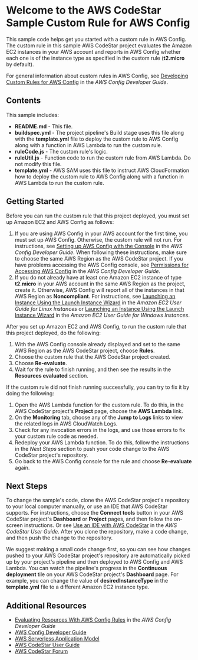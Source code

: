 Welcome to the AWS CodeStar Sample Custom Rule for AWS Config
=============================================================

This sample code helps get you started with a custom rule in AWS Config. The custom rule in this sample 
AWS CodeStar project evaluates the Amazon EC2 instances in your AWS account and reports in AWS Config whether each one is of the 
instance type as specified in the custom rule (**t2.micro** by default).

For general information about custom rules in AWS Config, see 
[Developing Custom Rules for AWS Config](https://docs.aws.amazon.com/config/latest/developerguide/evaluate-config_develop-rules.html) 
in the *AWS Config Developer Guide*.

Contents
--------

This sample includes:
  
* **README.md** - This file.
* **buildspec.yml** - The project pipeline's Build stage uses this file along with the **template.yml** file to deploy the custom rule to AWS Config along with a function 
  in AWS Lambda to run the custom rule.
* **ruleCode.js** - The custom rule's logic.
* **ruleUtil.js** - Function code to run the custom rule from AWS Lambda. Do not modify this file.
* **template.yml** - AWS SAM uses this file to instruct AWS CloudFormation how to deploy the custom rule to AWS Config 
  along with a function in AWS Lambda to run the custom rule.

Getting Started
---------------

Before you can run the custom rule that this project deployed, you must set up Amazon EC2 and AWS Config as follows:

1. If you are using AWS Config in your AWS account for the first time, you must set up AWS Config. Otherwise, the custom rule will not 
   run. For instructions, see 
   [Setting up AWS Config with the Console](https://docs.aws.amazon.com/config/latest/developerguide/gs-console.html) in the *AWS Config Developer Guide*. 
   When following these instructions, make sure to choose the same AWS Region as the AWS CodeStar project. If you have problems accessing the AWS Config 
   console, see [Permissions for Accessing AWS Config](https://docs.aws.amazon.com/config/latest/developerguide/recommended-iam-permissions-using-aws-config-console-cli.html) 
   in the *AWS Config Developer Guide*.
2. If you do not already have at least one Amazon EC2 instance of type **t2.micro** in your AWS account in the same AWS Region 
   as the project, create it. Otherwise, AWS Config will report all of the instances in that AWS Region as **Noncompliant**. 
   For instructions, see [Launching an Instance Using the Launch Instance Wizard](https://docs.aws.amazon.com/AWSEC2/latest/UserGuide/launching-instance.html) 
   in the *Amazon EC2 User Guide for Linux Instances* or 
   [Launching an Instance Using the Launch Instance Wizard](https://docs.aws.amazon.com/AWSEC2/latest/WindowsGuide/launching-instance.html) 
   in the *Amazon EC2 User Guide for Windows Instances*. 

After you set up Amazon EC2 and AWS Config, to run the custom rule that this project deployed, do the following:

1. With the AWS Config console already displayed and set to the same AWS Region as the AWS CodeStar project, choose **Rules**.
2. Choose the custom rule that the AWS CodeStar project created.
3. Choose **Re-evaluate**.
4. Wait for the rule to finish running, and then see the results in the **Resources evaluated** section.

If the custom rule did not finish running successfully, you can try to fix it by doing the following:

1. Open the AWS Lambda function for the custom rule. To do this, in the AWS CodeStar project's **Project** page, choose the **AWS Lambda** link. 
2. On the **Monitoring** tab, choose any of the **Jump to Logs** links to view the related logs in AWS CloudWatch Logs.
3. Check for any invocation errors in the logs, and use those errors to fix your custom rule code as needed.
4. Redeploy your AWS Lambda function. To do this, follow the instructions in the *Next Steps* section to push your code change to the AWS CodeStar project's repository.
5. Go back to the AWS Config console for the rule and choose **Re-evaluate** again.

Next Steps
----------

To change the sample's code, clone the AWS CodeStar project's repository to your local computer manually, or use an IDE that AWS CodeStar supports. For instructions, choose 
the **Connect tools** button in your AWS CodeStar project's **Dashboard** or **Project** pages, and then follow the on-screen instructions. Or see 
[Use an IDE with AWS CodeStar](https://docs.aws.amazon.com/codestar/latest/userguide/setting-up-ide.html) in the 
*AWS CodeStar User Guide*. After you clone the repository, make a code change, and then push the change to the repository.

We suggest making a small code change first, so you can see how changes pushed to your AWS CodeStar project's repository 
are automatically picked up by your project's pipeline and then deployed to AWS Config and AWS Lambda. 
You can watch the pipeline's progress in the **Continuous deployment** tile on your AWS CodeStar project's **Dashboard** page. 
For example, you can change the value of **desiredInstanceType** in the **template.yml** file to a different Amazon EC2 instance type. 

Additional Resources
--------------------

* [Evaluating Resources With AWS Config Rules](https://docs.aws.amazon.com/config/latest/developerguide/evaluate-config.html) in the *AWS Config Developer Guide*
* [AWS Config Developer Guide](https://docs.aws.amazon.com/config/latest/developerguide/WhatIsConfig.html)
* [AWS Serverless Application Model](https://github.com/awslabs/serverless-application-model/blob/master/HOWTO.md)
* [AWS CodeStar User Guide](https://docs.aws.amazon.com/codestar/latest/userguide/welcome.html)
* [AWS CodeStar Forum](https://forums.aws.amazon.com/forum.jspa?forumID=248)